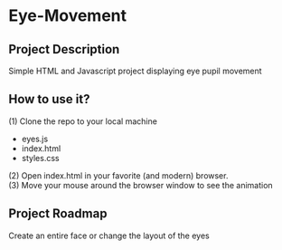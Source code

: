 # Eye-Movement

<h2>Project Description</h2>
Simple HTML and Javascript project displaying eye pupil movement

<h2>How to use it?</h2>
(1) Clone the repo to your local machine
<ul>
  <li>eyes.js</li>
  <li>index.html</li>
  <li>styles.css</li>
</ul>
(2) Open index.html in your favorite (and modern) browser.
<br>
(3) Move your mouse around the browser window to see the animation 

<h2>Project Roadmap</h2>
Create an entire face or change the layout of the eyes

